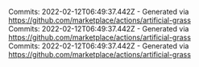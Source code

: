 Commits: 2022-02-12T06:49:37.442Z - Generated via https://github.com/marketplace/actions/artificial-grass
<br>
Commits: 2022-02-12T06:49:37.442Z - Generated via https://github.com/marketplace/actions/artificial-grass
<br>
Commits: 2022-02-12T06:49:37.442Z - Generated via https://github.com/marketplace/actions/artificial-grass
<br>
